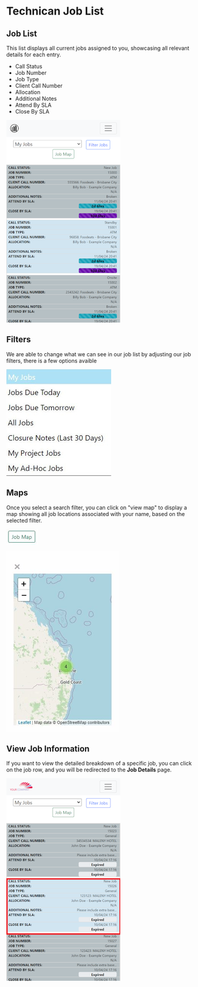 # Technican Job List

## Job List

This list displays all current jobs assigned to you, showcasing all relevant details for each entry.

 - Call Status
 - Job Number
 - Job Type
 - Client Call Number
 - Allocation
 - Additional Notes
 - Attend By SLA
 - Close By SLA

![Job List](img/job_list.png)

## Filters

We are able to change what we can see in our job list by adjusting our job filters, there is a few options avaible

![Filter Dropdown](img/filter_dropdown.JPG)

## Maps

Once you select a search filter, you can click on "view map" to display a map showing all job locations associated with your name, based on the selected filter.

![Job Map Button](img/job_map_button.JPG)

![Job Map](img/job_map.JPG)

## View Job Information

If you want to view the detailed breakdown of a specific job, you can click on the job row, and you will be redirected to the **Job Details** page.

![Job Redirect](img/job_redirect.png)